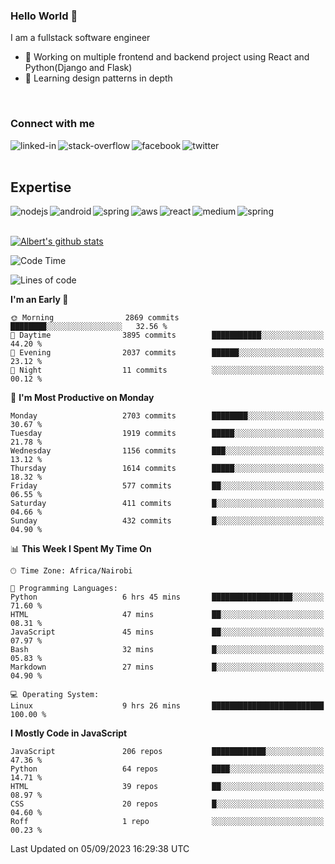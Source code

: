 

### Hello World 👋
I am a fullstack software engineer
- 🔭 Working on multiple frontend and backend project using React and Python(Django and Flask)
- 🌱 Learning design patterns in depth

<br>

### Connect with me

[<img align="left" alt="linked-in" src="https://img.shields.io/badge/linkedin-%230077B5.svg?&style=for-the-badge&logo=linkedin&logoColor=white" />](https://www.linkedin.com/in/albert-byrone/)

<!-- [<img align="left" alt="medium" src="https://img.shields.io/badge/medium-%2312100E.svg?&style=for-the-badge&logo=medium&logoColor=white" />](https://56faisal.medium.com/) -->

[<img align="left" alt="stack-overflow" src="https://img.shields.io/badge/stack%20overflow-FE7A16?logo=stack-overflow&logoColor=white&style=for-the-badge" />](https://stackoverflow.com/users/11916317/albert-byrone)

[<img align="left" alt="facebook" src="https://img.shields.io/badge/facebook-%231877F2.svg?&style=for-the-badge&logo=facebook&logoColor=white" />](https://web.facebook.com/albert.byrone.1/)

[<img align="left" alt="twitter" src="https://img.shields.io/badge/twitter-%231DA1F2.svg?&style=for-the-badge&logo=twitter&logoColor=white" />](https://twitter.com/byrone_albert)

<br>

<br>

## Expertise
<img align="left" alt="nodejs" src="https://img.shields.io/badge/python%20-%2343853D.svg?&style=for-the-badge&logo=node.js&logoColor=white" />
<img align="left" alt="android" src="https://img.shields.io/badge/Flask-3DDC84?logo=android&logoColor=white&style=for-the-badge" />
<img align="left" alt="spring" src="https://img.shields.io/badge/drf%20-%236DB33F.svg?&style=for-the-badge&logo=spring&logoColor=white" />
<img align="left" alt="aws" src="https://img.shields.io/badge/django%20AWS-%23232F3E?logo=amazon-aws&logoColor=white&style=for-the-badge" />
<img align="left" alt="react" src="https://img.shields.io/badge/react%20-%2320232a.svg?&style=for-the-badge&logo=react&logoColor=%2361DAFB" />
<img align="left" alt="medium" src="https://img.shields.io/badge/Angular-%23316192.svg?&style=for-the-badge&logo=postgresql&logoColor=white" />
<img align="left" alt="spring" src="https://img.shields.io/badge/Javascript%20-%236DB33F.svg?&style=for-the-badge&logo=spring&logoColor=white" />
<br>
<br>


[![Albert's github stats](https://github-readme-stats.vercel.app/api?username=Albert-Byrone&count_private=true&show_icons=true&theme=radical&hide_rank=false)](https://github.com/anuraghazra/github-readme-stats)

<!-- [![Top Langs](https://github-readme-stats.vercel.app/api/top-langs/?username=Albert-Byrone&layout=compact)](https://github.com/anuraghazra/github-readme-stats) -->

<!--
**Albert-Byrone/Albert-Byrone** is a ✨ _special_ ✨ repository because its `README.md` (this file) appears on your GitHub profile.

Here are some ideas to get you started:

- 🔭 I’m currently working on ...
- 🌱 I’m currently learning ...
- 👯 I’m looking to collaborate on ...
- 🤔 I’m looking for help with ...
- 💬 Ask me about ...
- 📫 How to reach me: ...
- 😄 Pronouns: ...
- ⚡ Fun fact: ...
-->


<!--START_SECTION:waka-->
![Code Time](http://img.shields.io/badge/Code%20Time-675%20hrs%208%20mins-blue)

![Lines of code](https://img.shields.io/badge/From%20Hello%20World%20I%27ve%20Written-62.6%20million%20lines%20of%20code-blue)

**I'm an Early 🐤** 

```text
🌞 Morning                2869 commits        ████████░░░░░░░░░░░░░░░░░   32.56 % 
🌆 Daytime                3895 commits        ███████████░░░░░░░░░░░░░░   44.20 % 
🌃 Evening                2037 commits        ██████░░░░░░░░░░░░░░░░░░░   23.12 % 
🌙 Night                  11 commits          ░░░░░░░░░░░░░░░░░░░░░░░░░   00.12 % 
```
📅 **I'm Most Productive on Monday** 

```text
Monday                   2703 commits        ████████░░░░░░░░░░░░░░░░░   30.67 % 
Tuesday                  1919 commits        █████░░░░░░░░░░░░░░░░░░░░   21.78 % 
Wednesday                1156 commits        ███░░░░░░░░░░░░░░░░░░░░░░   13.12 % 
Thursday                 1614 commits        █████░░░░░░░░░░░░░░░░░░░░   18.32 % 
Friday                   577 commits         ██░░░░░░░░░░░░░░░░░░░░░░░   06.55 % 
Saturday                 411 commits         █░░░░░░░░░░░░░░░░░░░░░░░░   04.66 % 
Sunday                   432 commits         █░░░░░░░░░░░░░░░░░░░░░░░░   04.90 % 
```


📊 **This Week I Spent My Time On** 

```text
🕑︎ Time Zone: Africa/Nairobi

💬 Programming Languages: 
Python                   6 hrs 45 mins       ██████████████████░░░░░░░   71.60 % 
HTML                     47 mins             ██░░░░░░░░░░░░░░░░░░░░░░░   08.31 % 
JavaScript               45 mins             ██░░░░░░░░░░░░░░░░░░░░░░░   07.97 % 
Bash                     32 mins             █░░░░░░░░░░░░░░░░░░░░░░░░   05.83 % 
Markdown                 27 mins             █░░░░░░░░░░░░░░░░░░░░░░░░   04.90 % 

💻 Operating System: 
Linux                    9 hrs 26 mins       █████████████████████████   100.00 % 
```

**I Mostly Code in JavaScript** 

```text
JavaScript               206 repos           ████████████░░░░░░░░░░░░░   47.36 % 
Python                   64 repos            ████░░░░░░░░░░░░░░░░░░░░░   14.71 % 
HTML                     39 repos            ██░░░░░░░░░░░░░░░░░░░░░░░   08.97 % 
CSS                      20 repos            █░░░░░░░░░░░░░░░░░░░░░░░░   04.60 % 
Roff                     1 repo              ░░░░░░░░░░░░░░░░░░░░░░░░░   00.23 % 
```




 Last Updated on 05/09/2023 16:29:38 UTC
<!--END_SECTION:waka-->
